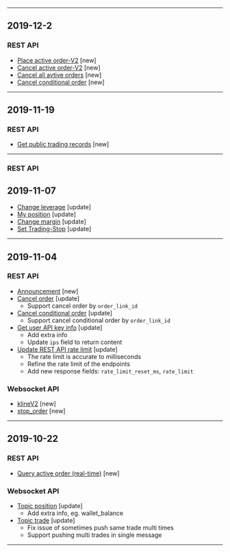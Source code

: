 <hr>

## 2019-12-2

### REST API

- [Place active order-V2](./rest_api.md#open-apiordercreatev2post) [new]
- [Cancel active order-V2](./rest_api.md#open-apiordercancelv2post) [new]
- [Cancel all avtive orders](./rest_api.md#open-apiordercancelallpost) [new]
- [Cancel conditional order](/rest_api.md#open-apistop-ordercancelpost) [new]

<hr>

## 2019-11-19

### REST API

- [Get public trading records](./rest_api.md#trading-records) [new]

<hr>

### REST API

## 2019-11-07
- [Change leverage](./rest_api.md#userleveragesavepost) [update]
- [My position](./rest_api.md#positionlistget) [update]
- [Change margin](./rest_api.md#positionchange-position-marginpost) [update]
- [Set Trading-Stop](./rest_api.md#position-settradingstoppost) [update]

<hr>

## 2019-11-04

### REST API
- [Announcement](./rest_api.md#open-apiannouncement) [new]
- [Cancel order](./rest_api.md#open-apiordercancelpost) [update]
    - Support cancel order by `order_link_id`
- [Cancel conditional order](./rest_api.md#open-apistop-ordercancelpost) [update]
    - Support cancel conditional order by `order_link_id`
- [Get user API key info](./rest_api.md#open-apikeyget) [update]
    - Add extra info
    - Update `ips` field to return content
- [Update REST API rate limit](./rest_api_sign.md#api-request-rate-limits) [update]
	- The rate limit is accurate to milliseconds
	- Refine the rate limit of the endpoints
	- Add new response fields: `rate_limit_reset_ms`, `rate_limit`
### Websocket API
- [klineV2](websocket.md#kline_v2) [new]
- [stop_order](websocket.md#stop-order) [new]
<hr>


## 2019-10-22

### REST API
- [Query active order (real-time)](./rest_api.md#v2-private-order) [new]

### Websocket API
- [Topic position](./websocket.md#position) [update]
    - Add extra info, eg. wallet_balance
- [Topic trade](./websocket.md#trade) [update]
    - Fix issue of sometimes push same trade multi times
    - Support pushing multi trades in single message
<hr>
